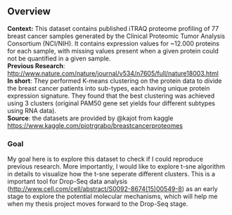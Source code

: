 
## Overview
**Context:** This dataset contains published iTRAQ proteome profiling of 77 breast cancer samples generated by the Clinical Proteomic Tumor Analysis Consortium (NCI/NIH). It contains expression values for ~12.000 proteins for each sample, with missing values present when a given protein could not be quantified in a given sample.    
**Previous Research**: http://www.nature.com/nature/journal/v534/n7605/full/nature18003.html      
**In short**: They performed K-means clustering on the protein data to divide the breast cancer patients into sub-types, each having unique protein expression signature. They found that the best clustering was achieved using 3 clusters (original PAM50 gene set yields four different subtypes using RNA data).          
**Source**: the datasets are provided by @kajot from kaggle https://www.kaggle.com/piotrgrabo/breastcancerproteomes
### Goal
My goal here is to explore this dataset to check if I could reproduce previous research. More importantly, I would like to explore t-sne algorithm in details to visualize how the t-sne seperate different clusters. This is a important tool for Drop-Seq data analysis (http://www.cell.com/cell/abstract/S0092-8674(15)00549-8) as an early stage to explore the potential molecular mechanisms, which will help me when my thesis project moves forward to the Drop-Seq stage.
